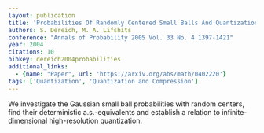 ```yaml
---
layout: publication
title: 'Probabilities Of Randomly Centered Small Balls And Quantization In Banach Spaces'
authors: S. Dereich, M. A. Lifshits
conference: "Annals of Probability 2005 Vol. 33 No. 4 1397-1421"
year: 2004
citations: 10
bibkey: dereich2004probabilities
additional_links:
  - {name: "Paper", url: 'https://arxiv.org/abs/math/0402220'}
tags: ['Quantization', 'Quantization and Compression']
---
```

We investigate the Gaussian small ball probabilities with random centers,
find their deterministic a.s.-equivalents and establish a relation to
infinite-dimensional high-resolution quantization.
